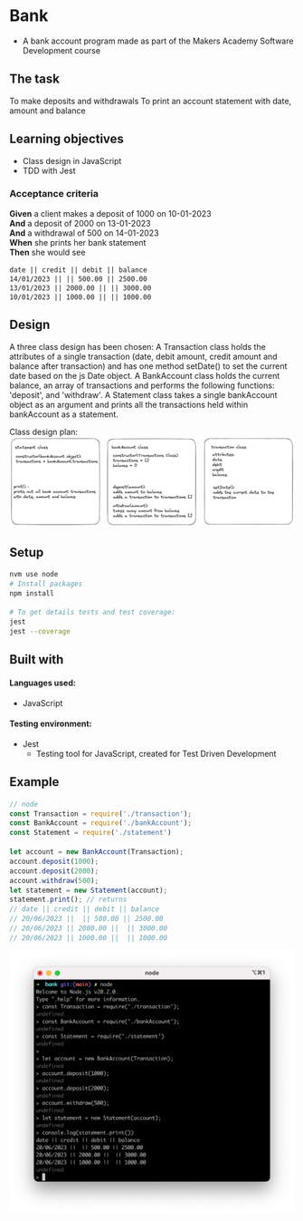 # Bank

- A bank account program made as part of the Makers Academy Software Development course

## The task

To make deposits and withdrawals
To print an account statement with date, amount and balance

## Learning objectives

- Class design in JavaScript
- TDD with Jest

### Acceptance criteria

**Given** a client makes a deposit of 1000 on 10-01-2023  
**And** a deposit of 2000 on 13-01-2023  
**And** a withdrawal of 500 on 14-01-2023  
**When** she prints her bank statement  
**Then** she would see

```
date || credit || debit || balance
14/01/2023 || || 500.00 || 2500.00
13/01/2023 || 2000.00 || || 3000.00
10/01/2023 || 1000.00 || || 1000.00
```

## Design

A three class design has been chosen:
A Transaction class holds the attributes of a single transaction (date, debit amount, credit amount and balance after transaction) and has one method setDate() to set the current date based on the js Date object.
A BankAccount class holds the current balance, an array of transactions and performs the following functions: 'deposit', and 'withdraw'.
A Statement class takes a single bankAccount object as an argument and prints all the transactions held within bankAccount as a statement.

Class design plan:
![plan document](images/bank-class-design.png)

## Setup

```zsh
nvm use node
# Install packages
npm install

# To get details tests and test coverage:
jest
jest --coverage
```

## Built with

#### Languages used:

- JavaScript

#### Testing environment:

- Jest
  - Testing tool for JavaScript, created for Test Driven Development

## Example

```javaScript
// node
const Transaction = require('./transaction');
const BankAccount = require('./bankAccount');
const Statement = require('./statement')

let account = new BankAccount(Transaction);
account.deposit(1000);
account.deposit(2000);
account.withdraw(500);
let statement = new Statement(account);
statement.print(); // returns
// date || credit || debit || balance
// 20/06/2023 ||  || 500.00 || 2500.00
// 20/06/2023 || 2000.00 ||  || 3000.00
// 20/06/2023 || 1000.00 ||  || 1000.00
```

![node screenshot](images/node-screenshot.png)
